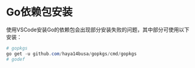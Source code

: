 # Go依赖包安装

使用VSCode安装Go的依赖包会出现部分安装失败的问题，其中部分可使用以下安装：

```powershell
# gopkgs
go get -u github.com/haya14busa/gopkgs/cmd/gopkgs
# godef
```


